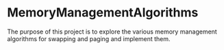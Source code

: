 # MemoryManagementAlgorithms
The purpose of this project is to explore the various memory management algorithms for swapping and paging and implement them.
